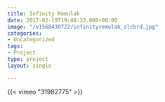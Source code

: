 ```yaml
---
title: Infinity Remulak
date: 2017-02-19T19:48:33.000+00:00
image: "/v1568430722/infinityremulak_zlcbrd.jpg"
categories:
- Uncategorized
tags:
- Project
type: project
layout: single

---
```

{{< vimeo "31982775" >}}